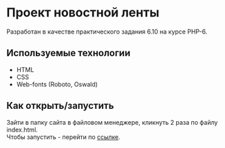 # Проект новостной ленты

Разработан в качестве практического задания 6.10 на курсе PHP-6.

## Используемые технологии

* HTML
* CSS
* Web-fonts (Roboto, Oswald)

## Как открыть/запустить

Зайти в папку сайта в файловом менеджере, кликнуть 2 раза по файлу index.html.  
Чтобы запустить - перейти по [ссылке](https://evg13ny.github.io/site-6-10/pages/index.html).